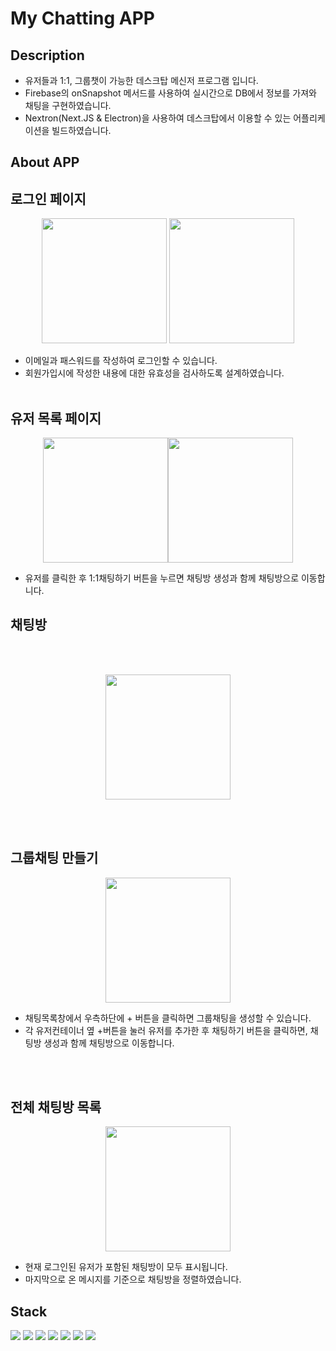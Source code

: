 # My Chatting APP

## Description

- 유저들과 1:1, 그룹챗이 가능한 데스크탑 메신저 프로그램 입니다.
- Firebase의 onSnapshot 메서드를 사용하여 실시간으로 DB에서 정보를 가져와 채팅을 구현하였습니다.
- Nextron(Next.JS & Electron)을 사용하여 데스크탑에서 이용할 수 있는 어플리케이션을 빌드하였습니다.

## About APP

## 로그인 페이지

<p align="center">
<img src="https://img1.daumcdn.net/thumb/R1280x0/?scode=mtistory2&fname=https%3A%2F%2Fblog.
kakaocdn.net%2Fdn%2FdboeDY%2FbtrV1hSibQT%2F8692jgGaqr1RVJbfPr4xaK%2Fimg.png" width="200px">
<img src="https://img1.daumcdn.net/thumb/R1280x0/?scode=mtistory2&fname=https%3A%2F%2Fblog.kakaocdn.net%2Fdn%2FkSaIS%2FbtrV1VamXYo%2FKH3Ba336O6KKfxrCJpkyZ0%2Fimg.png" width="200px">
</p>

- 이메일과 패스워드를 작성하여 로그인할 수 있습니다.<br>
- 회원가입시에 작성한 내용에 대한 유효성을 검사하도록 설계하였습니다.
  <br>
  <br>

## 유저 목록 페이지

<p align="center">
<img src="https://img1.daumcdn.net/thumb/R1280x0/?scode=mtistory2&fname=https%3A%2F%2Fblog.kakaocdn.net%2Fdn%2FbSlOql%2FbtrV0QHmQOt%2F663K1S1ej1aXJGm6rzdyC1%2Fimg.png" width="200px"><img src="https://img1.daumcdn.net/thumb/R1280x0/?scode=mtistory2&fname=https%3A%2F%2Fblog.kakaocdn.net%2Fdn%2F5mGIk%2FbtrVZH5KqUc%2FxE6mrlEUl5eRrq8tD3QcP1%2Fimg.png" width="200px"></p>

- 유저를 클릭한 후 1:1채팅하기 버튼을 누르면 채팅방 생성과 함께 채팅방으로 이동합니다.

## 채팅방

  <br>
  <br>

<p align="center">
<img src="https://img1.daumcdn.net/thumb/R1280x0/?scode=mtistory2&fname=https%3A%2F%2Fblog.kakaocdn.net%2Fdn%2FbfvtvE%2FbtrV0pXBcgm%2FRjFhQkJ6TE0FA6tN1SDkk1%2Fimg.png" width="200px"></p>

<br>
<br>

## 그룹채팅 만들기

<p align="center">
<img src="https://img1.daumcdn.net/thumb/R1280x0/?scode=mtistory2&fname=https%3A%2F%2Fblog.kakaocdn.net%2Fdn%2FcHGjoz%2FbtrV2O3e2lZ%2FYisGxBa1yKJIjhSA8gSlk0%2Fimg.png" width="200px"></p>

- 채팅목록창에서 우측하단에 + 버튼을 클릭하면 그룹채팅을 생성할 수 있습니다.<br>
- 각 유저컨테이너 옆 +버튼을 눌러 유저를 추가한 후 채팅하기 버튼을 클릭하면, 채팅방 생성과 함께 채팅방으로 이동합니다.

<br>
<br>

## 전체 채팅방 목록

<p align="center">
<img src="https://img1.daumcdn.net/thumb/R1280x0/?scode=mtistory2&fname=https%3A%2F%2Fblog.kakaocdn.net%2Fdn%2FdpXE6e%2FbtrV1Vg8LwM%2FY6VZxYTYMjmg3okwXlXSfk%2Fimg.png" width="200px"></p>

- 현재 로그인된 유저가 포함된 채팅방이 모두 표시됩니다.<br>
- 마지막으로 온 메시지를 기준으로 채팅방을 정렬하였습니다.

## Stack

<img src="https://img.shields.io/badge/nextron-000000?style=for-the-badge&logo=next.js&logoColor=white">
<img src="https://img.shields.io/badge/nextjs-000000?style=for-the-badge&logo=next.js&logoColor=white">
<img src="https://img.shields.io/badge/electron-47848F?style=for-the-badge&logo=electron&logoColor=white">
<img src="https://img.shields.io/badge/typescript-3178C6?style=for-the-badge&logo=typescript&logoColor=black">
<img src="https://img.shields.io/badge/firebase-FFCA28?style=for-the-badge&logo=firebase&logoColor=white">
<img src="https://img.shields.io/badge/tailwindcss-06B6D4?style=for-the-badge&logo=tailwindcss&logoColor=white">
<img src="https://img.shields.io/badge/github-181717?style=for-the-badge&logo=github&logoColor=white">
